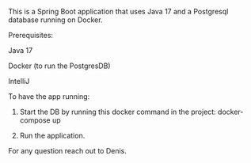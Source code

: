 This is a Spring Boot application that uses Java 17 and a Postgresql database running on Docker.

Prerequisites:

Java 17 

Docker (to run the PostgresDB)

IntelliJ

To have the app running:


1. Start the DB by
   running this docker command in the project:  docker-compose up

2. Run the application.

For any question reach out to Denis. 

